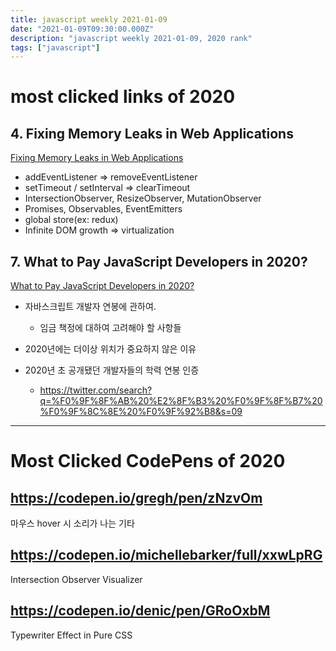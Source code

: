```yaml
---
title: javascript weekly 2021-01-09
date: "2021-01-09T09:30:00.000Z"
description: "javascript weekly 2021-01-09, 2020 rank"
tags: ["javascript"]
---
```


# most clicked links of 2020

## 4. Fixing Memory Leaks in Web Applications 
<a href="https://nolanlawson.com/2020/02/19/fixing-memory-leaks-in-web-applications/" target="_blank">Fixing Memory Leaks in Web Applications </a>
- addEventListener => removeEventListener
- setTimeout / setInterval => clearTimeout
- IntersectionObserver, ResizeObserver, MutationObserver
- Promises, Observables, EventEmitters
- global store(ex: redux)
- Infinite DOM growth => virtualization

## 7. What to Pay JavaScript Developers in 2020?
<a href="https://medium.com/javascript-scene/what-to-pay-javascript-developers-in-2020-2292eb346f3b" target="_blank">What to Pay JavaScript Developers in 2020?</a>
- 자바스크립트 개발자 연봉에 관하여.
	- 임금 책정에 대하여 고려해야 할 사항들
- 2020년에는 더이상 위치가 중요하지 않은 이유

- 2020년 초 공개됐던 개발자들의 학력 연봉 인증
	- https://twitter.com/search?q=%F0%9F%8F%AB%20%E2%8F%B3%20%F0%9F%8F%B7%20%F0%9F%8C%8E%20%F0%9F%92%B8&s=09

<hr>

# Most Clicked CodePens of 2020

## https://codepen.io/gregh/pen/zNzvOm
마우스 hover 시 소리가 나는 기타

## https://codepen.io/michellebarker/full/xxwLpRG
Intersection Observer Visualizer

## https://codepen.io/denic/pen/GRoOxbM
Typewriter Effect in Pure CSS